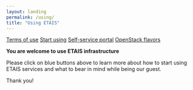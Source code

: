 ```yaml
---
layout: landing
permalink: /using/
title: "Using ETAIS"
---
```


<a href="../terms_of_use/" class="btn-info"> Terms of use</a>
<a href="../start_using/" class="btn-info"> Start using</a>
<a href="../self_service/" class="btn-info"> Self-service portal</a>
<a href="../openstack_flavors/" class="btn-info"> OpenStack flavors</a>


**You are welcome to use ETAIS infrastructure**  

Please click on blue buttons above to learn more about how to start using ETAIS services and what to bear in mind
while being our guest.  

Thank you!
